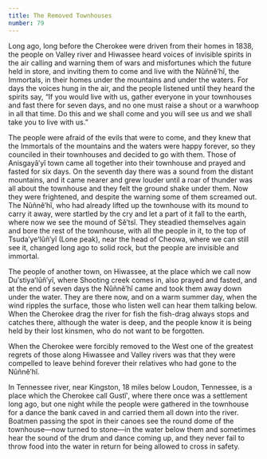 ```yaml
---
title: The Removed Townhouses
number: 79
---
```

Long ago, long before the Cherokee were driven from their homes in 1838, the people on Valley river and Hiwassee heard voices of invisible spirits in the air calling and warning them of wars and misfortunes which the future held in store, and inviting them to come and live with the Nûñnĕ′hĭ, the Immortals, in their homes under the mountains and under the waters. For days the voices hung in the air, and the people listened until they heard the spirits say, “If you would live with us, gather everyone in your townhouses and fast there for seven days, and no one must raise a shout or a warwhoop in all that time. Do this and we shall come and you will see us and we shall take you to live with us.”

The people were afraid of the evils that were to come, and they knew that the Immortals of the mountains and the waters were happy forever, so they counciled in their townhouses and decided to go with them. Those of Anisgayâ′yĭ town came all together into their townhouse and prayed and fasted for six days. On the seventh day there was a sound from the distant mountains, and it came nearer and grew louder until a roar of thunder was all about the townhouse and they felt the ground shake under them. Now they were frightened, and despite the warning some of them screamed out. The Nûñnĕ′hĭ, who had already lifted up the townhouse with its mound to carry it away, were startled by the cry and let a part of it fall to the earth, where now we see the mound of Sĕ′tsĭ. They steadied themselves again and bore the rest of the townhouse, with all the people in it, to the top of Tsuda′yeʻlûñ′yĭ (Lone peak), near the head of Cheowa, where we can still see it, changed long ago to solid rock, but the people are invisible and immortal.

The people of another town, on Hiwassee, at the place which we call now Du′stiyaʻlûñ′yĭ, where Shooting creek comes in, also prayed and fasted, and at the end of seven days the Nûñnĕ′hĭ came and took them away down under the water. They are there now, and on a warm summer day, when the wind ripples the surface, those who listen well can hear them talking below. When the Cherokee drag the river for fish the fish-drag always stops and catches there, although the water is deep, and the people know it is being held by their lost kinsmen, who do not want to be forgotten.

When the Cherokee were forcibly removed to the West one of the greatest regrets of those along Hiwassee and Valley rivers was that they were compelled to leave behind forever their relatives who had gone to the Nûñnĕ′hĭ.

In Tennessee river, near Kingston, 18 miles below Loudon, Tennessee, is a place which the Cherokee call Gustĭ′, where there once was a settlement long ago, but one night while the people were gathered in the townhouse for a dance the bank caved in and carried them all down into the river. Boatmen passing the spot in their canoes see the round dome of the townhouse—now turned to stone—in the water below them and sometimes hear the sound of the drum and dance coming up, and they never fail to throw food into the water in return for being allowed to cross in safety.
